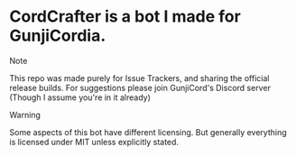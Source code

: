# CordCrafter is a bot I made for GunjiCordia.

> [!NOTE]
This repo was made purely for Issue Trackers, and sharing the official release builds.
For suggestions please join GunjiCord's Discord server (Though I assume you're in it already)

> [!WARNING]
Some aspects of this bot have different licensing.
But generally everything is licensed under MIT unless explicitly stated.
